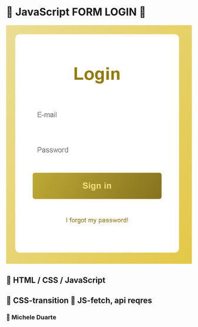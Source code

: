 # 🌠  JavaScript FORM LOGIN 🌠  
![alt](https://github.com/digidatservs/images/blob/629723cbdc037bf49d17bac47bf29975727a5459/Login_form_js_01.png)

## 📂 HTML / CSS / JavaScript
## 🔖 CSS-transition 🔖 JS-fetch, api reqres
### 🔧 Michele Duarte
 
